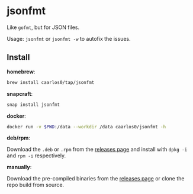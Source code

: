 # jsonfmt

Like `gofmt`, but for JSON files.

Usage: `jsonfmt` or `jsonfmt -w` to autofix the issues.

## Install

**homebrew**:

```sh
brew install caarlos0/tap/jsonfmt
```

**snapcraft**:

```sh
snap install jsonfmt
```

**docker**:

```sh
docker run -v $PWD:/data --workdir /data caarlos0/jsonfmt -h
```

**deb/rpm**:

Download the `.deb` or `.rpm` from the [releases page][releases] and
install with `dpkg -i` and `rpm -i` respectively.

**manually**:

Download the pre-compiled binaries from the [releases page][releases] or
clone the repo build from source.

[releases]: https://github.com/caarlos0/jsonfmt/releases
